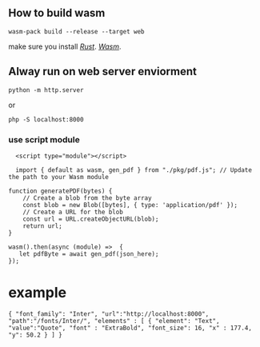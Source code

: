 ## How to build wasm

`wasm-pack build --release --target web`

make sure you install
*[Rust](https://www.rust-lang.org/)*.
*[Wasm](https://rustwasm.github.io/wasm-pack/installer/)*.

##
## Alway run on web server enviorment 

```
python -m http.server
```

or

```
php -S localhost:8000
```
### use script module 

```
  <script type="module"></script>
```

```
  import { default as wasm, gen_pdf } from "./pkg/pdf.js"; // Update the path to your Wasm module
```


```
function generatePDF(bytes) {
    // Create a blob from the byte array
    const blob = new Blob([bytes], { type: 'application/pdf' });
    // Create a URL for the blob
    const url = URL.createObjectURL(blob);
    return url;
}
```

```
wasm().then(async (module) =>  {
   let pdfByte = await gen_pdf(json_here);
});
```

# example
``
{
    "font_family": "Inter",
    "url":"http://localhost:8000",
    "path":"/fonts/Inter/",
    "elements" : [
        {
            "element": "Text",
            "value":"Quote",
            "font" : "ExtraBold",
            "font_size": 16,
            "x" : 177.4,
            "y": 50.2
        }
    ]
}
``

